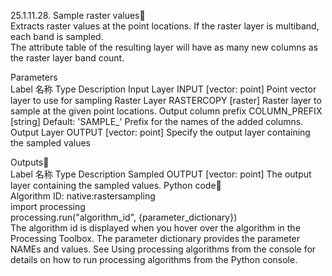 25.1.11.28. Sample raster values			
Extracts raster values at the point locations. If the raster layer is multiband, each band is sampled.			
The attribute table of the resulting layer will have as many new columns as the raster layer band count.			
			
Parameters		
Label	名称	Type	Description
Input Layer	INPUT	[vector: point]	Point vector layer to use for sampling
Raster Layer	RASTERCOPY	[raster]	Raster layer to sample at the given point locations.
Output column prefix	COLUMN_PREFIX	[string] Default: 'SAMPLE_'	Prefix for the names of the added columns.
Output Layer	OUTPUT	[vector: point] 	Specify the output layer containing the sampled values
			
Outputs			
Label	名称	Type	Description
Sampled	OUTPUT	[vector: point]	The output layer containing the sampled values.
Python code			
Algorithm ID: native:rastersampling			
import processing			
processing.run("algorithm_id", {parameter_dictionary})			
The algorithm id is displayed when you hover over the algorithm in the Processing Toolbox. The parameter dictionary provides the parameter NAMEs and values. See Using processing algorithms from the console for details on how to run processing algorithms from the Python console.			

